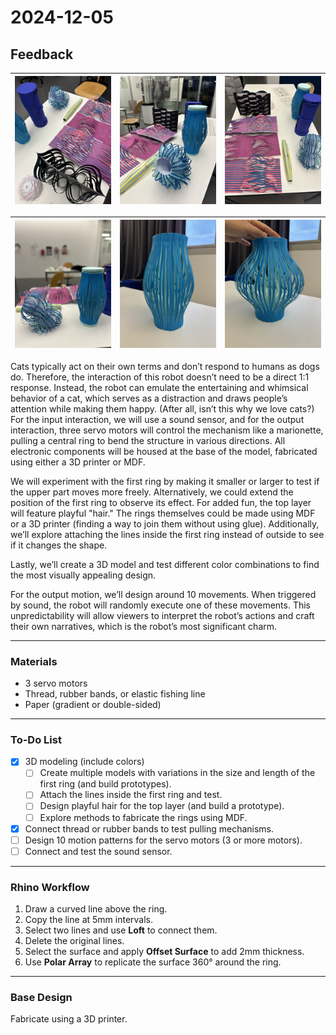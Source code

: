 # 2024-12-05

## Feedback

| ![alt text](./images/IMG_5842.jpeg) | ![alt text](./images/IMG_5845.jpeg) | ![alt text](./images/IMG_5844.jpeg) |
| ----------------------------------- | ----------------------------------- | ----------------------------------- |

| ![alt text](./images/IMG_5847.jpeg) | ![alt text](./images/IMG_5856.jpeg) | ![alt text](./images/IMG_5857.jpeg) |
| ----------------------------------- | ----------------------------------- | ----------------------------------- |

Cats typically act on their own terms and don’t respond to humans as dogs do. Therefore, the interaction of this robot doesn’t need to be a direct 1:1 response. Instead, the robot can emulate the entertaining and whimsical behavior of a cat, which serves as a distraction and draws people’s attention while making them happy. (After all, isn’t this why we love cats?) For the input interaction, we will use a sound sensor, and for the output interaction, three servo motors will control the mechanism like a marionette, pulling a central ring to bend the structure in various directions. All electronic components will be housed at the base of the model, fabricated using either a 3D printer or MDF.

We will experiment with the first ring by making it smaller or larger to test if the upper part moves more freely. Alternatively, we could extend the position of the first ring to observe its effect. For added fun, the top layer will feature playful "hair." The rings themselves could be made using MDF or a 3D printer (finding a way to join them without using glue). Additionally, we’ll explore attaching the lines inside the first ring instead of outside to see if it changes the shape.

Lastly, we’ll create a 3D model and test different color combinations to find the most visually appealing design.

For the output motion, we’ll design around 10 movements. When triggered by sound, the robot will randomly execute one of these movements. This unpredictability will allow viewers to interpret the robot’s actions and craft their own narratives, which is the robot’s most significant charm.

---

### Materials

- 3 servo motors
- Thread, rubber bands, or elastic fishing line
- Paper (gradient or double-sided)

---

### To-Do List

- [x] 3D modeling (include colors)
  - [ ] Create multiple models with variations in the size and length of the first ring (and build prototypes).
  - [ ] Attach the lines inside the first ring and test.
  - [ ] Design playful hair for the top layer (and build a prototype).
  - [ ] Explore methods to fabricate the rings using MDF.
- [x] Connect thread or rubber bands to test pulling mechanisms.
- [ ] Design 10 motion patterns for the servo motors (3 or more motors).
- [ ] Connect and test the sound sensor.

---

### Rhino Workflow

1. Draw a curved line above the ring.
2. Copy the line at 5mm intervals.
3. Select two lines and use **Loft** to connect them.
4. Delete the original lines.
5. Select the surface and apply **Offset Surface** to add 2mm thickness.
6. Use **Polar Array** to replicate the surface 360° around the ring.

---

### Base Design

Fabricate using a 3D printer.
